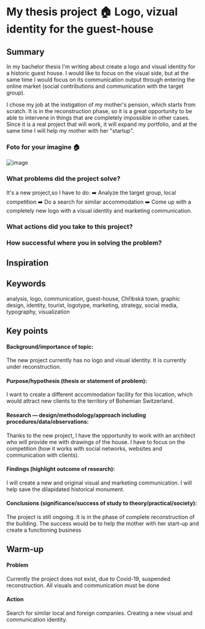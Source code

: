 # My thesis project 🏠 Logo, vizual identity for the guest-house

## Summary
In my bachelor thesis I'm writing about create a logo and visual identity for a historic guest house.
I would like to focus on the visual side, but at the same time I would focus on its communication output through entering the online market (social contributions and communication with the target group).

I chose my job at the instigation of my mother's pension, which starts from scratch. It is in the reconstruction phase, so it is a great opportunity to be able to intervene in things that are completely impossible in other cases. Since it is a real project that will work, it will expand my portfolio, and at the same time I will help my mother with her "startup".

### Foto for your imagine 🏠

![image](Chřibská.jpg)

### What problems did the project solve?

It's a new project,so I have to do:
➡️ Analyze the target group, local competition
➡️ Do a search for similar accommodation
➡️ Come up with a completely new logo with a visual identity and marketing communication. 

### What actions did you take to this project?

### How successful where you in solving the problem?

## Inspiration
## Keywords 
analysis, logo, communication, guest-house, Chřibská town, graphic design, identity, tourist, logotype, marketing, strategy, social media, typography, visualization

## Key points

#### Background/importance of topic: 
The new project currently has no logo and visual identity. It is currently under reconstruction. 
#### Purpose/hypothesis (thesis or statement of problem): 
I want to create a different accommodation facility for this location, which would attract new clients to the territory of Bohemian Switzerland.
#### Research — design/methodology/approach including procedures/data/observations: 
Thanks to the new project, I have the opportunity to work with an architect who will provide me with drawings of the house. I have to focus on the competition (how it works with social networks, websites and communication with clients).
#### Findings (highlight outcome of research): 
I will create a new and original visual and marketing communication. I will help save the dilapidated historical monument.
#### Conclusions (significance/success of study to theory/practical/society): 
The project is still ongoing. It is in the phase of complete reconstruction of the building. The success would be to help the mother with her start-up and create a functioning business
## Warm-up
#### Problem
Currently the project does not exist, due to Covid-19, suspended reconstruction. All visuals and communication must be done

#### Action
Search for similar local and foreign companies.
Creating a new visual and communication identity.
